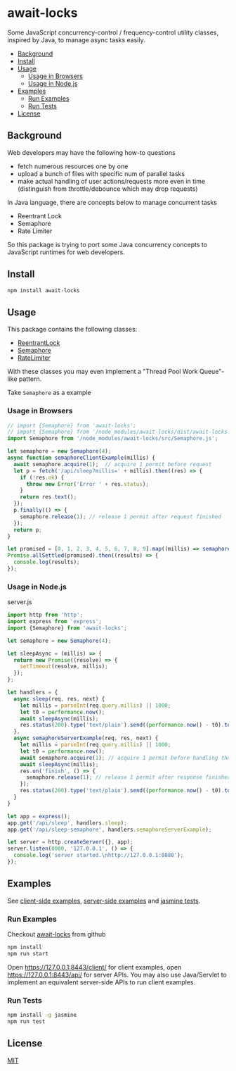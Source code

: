 # await-locks

Some JavaScript concurrency-control / frequency-control utility classes, inspired by Java, to manage async tasks easily.



<!--ts-->
   * [Background](#background)
   * [Install](#install)
   * [Usage](#usage)
      * [Usage in Browsers](#usage-in-browsers)
      * [Usage in Node.js](#usage-in-nodejs)
   * [Examples](#examples)
      * [Run Examples](#run-examples)
      * [Run Tests](#run-tests)
   * [License](#license)
<!--te-->



## Background

Web developers may have the following how-to questions

+ fetch numerous resources one by one
+ upload a bunch of files with specific num of parallel tasks
+ make actual handling of user actions/requests more even in time (distinguish from throttle/debounce which may drop requests)

In Java language, there are concepts below to manage concurrent tasks

+ Reentrant Lock
+ Semaphore
+ Rate Limiter

So this package is trying to port some Java concurrency concepts to JavaScript runtimes for web developers.



## Install

```sh
npm install await-locks
```



## Usage

This package contains the following classes:

+ [ReentrantLock](./src/ReentrantLock.js)
+ [Semaphore](/src/Semaphore.js)
+ [RateLimiter](./src/RateLimiter.js)

With these classes you may even implement a "Thread Pool Work Queue"-like pattern.

Take `Semaphore` as a example

### Usage in Browsers

```js
// import {Semaphore} from 'await-locks';
// import {Semaphore} from '/node_modules/await-locks/dist/await-locks.esm.js';
import Semaphore from '/node_modules/await-locks/src/Semaphore.js';

let semaphore = new Semaphore(4);
async function semaphoreClientExample(millis) {
  await semaphore.acquire(1);  // acquire 1 permit before request
  let p = fetch('/api/sleep?millis=' + millis).then((res) => {
    if (!res.ok) {
      throw new Error('Error ' + res.status);
    }
    return res.text();
  });
  p.finally(() => {
    semaphore.release(1); // release 1 permit after request finished
  });
  return p;
}

let promised = [0, 1, 2, 3, 4, 5, 6, 7, 8, 9].map((millis) => semaphoreClientExample(millis));
Promise.allSettled(promised).then((results) => {
  console.log(results);
});
```

### Usage in Node.js

server.js

```js
import http from 'http';
import express from 'express';
import {Semaphore} from 'await-locks';

let semaphore = new Semaphore(4);

let sleepAsync = (millis) => {
  return new Promise((resolve) => {
    setTimeout(resolve, millis);
  });
};

let handlers = {
  async sleep(req, res, next) {
    let millis = parseInt(req.query.millis) || 1000;
    let t0 = performance.now();
    await sleepAsync(millis);
    res.status(200).type('text/plain').send((performance.now() - t0).toFixed(0)).end();
  },
  async semaphoreServerExample(req, res, next) {
    let millis = parseInt(req.query.millis) || 1000;
    let t0 = performance.now();
    await semaphore.acquire(1); // acquire 1 permit before handling the request
    await sleepAsync(millis);
    res.on('finish', () => {
      semaphore.release(1); // release 1 permit after response finished
    });
    res.status(200).type('text/plain').send((performance.now() - t0).toFixed(0)).end();
  }
}

let app = express();
app.get('/api/sleep', handlers.sleep);
app.get('/api/sleep-semaphore', handlers.semaphoreServerExample);

let server = http.createServer({}, app);
server.listen(8080, '127.0.0.1', () => {
  console.log('server started.\nhttp://127.0.0.1:8080');
});
```



## Examples

See [client-side examples](./client), [server-side examples](./server) and [jasmine tests](./spec).

### Run Examples

Checkout [await-locks](https://github.com/fuweichin/await-locks) from github

```sh
npm install
npm run start
```

Open https://127.0.0.1:8443/client/ for client examples, open https://127.0.0.1:8443/api/ for server APIs. You may also use Java/Servlet to implement an equivalent server-side APIs to run client examples.

### Run Tests

```sh
npm install -g jasmine
npm run test
```



## License

[MIT](./LICENSE)

